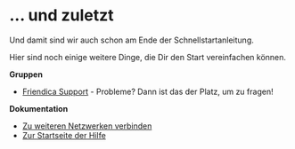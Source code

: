 ... und zuletzt
===============

Und damit sind wir auch schon am Ende der Schnellstartanleitung. 

Hier sind noch einige weitere Dinge, die Dir den Start vereinfachen können. 

**Gruppen**


- <a href="http://forum.friendi.ca/profile/helpers">Friendica Support</a> - Probleme?  Dann ist das der Platz, um zu fragen!

**Dokumentation**

- <a href="help/Connectors">Zu weiteren Netzwerken verbinden</a>
- <a href="help">Zur Startseite der Hilfe</a>


